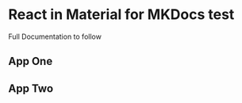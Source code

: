 # React in Material for MKDocs test

Full Documentation to follow

## App One

<div id="react-app-one"></div>
<script src="https://react-app-one-cra.vercel.app/static/js/main.34144aa5.js"></script>

## App Two

<div id="react-app-two"></div>
<script src="https://react-app-two-cra.vercel.app/static/js/main.a800ceac.js"></script>

<script src="/assets/createSessionStorage.js"></script>